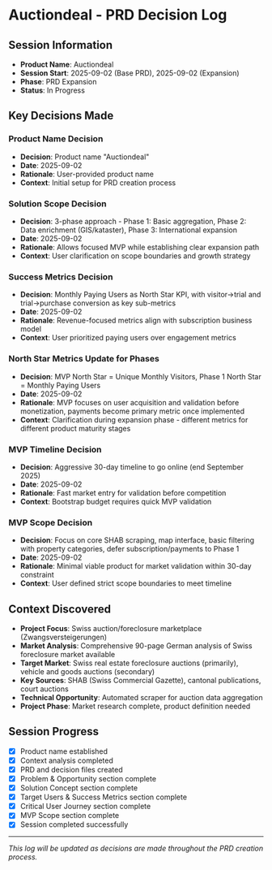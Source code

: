 # Auctiondeal - PRD Decision Log

## Session Information
- **Product Name**: Auctiondeal
- **Session Start**: 2025-09-02 (Base PRD), 2025-09-02 (Expansion)
- **Phase**: PRD Expansion
- **Status**: In Progress

## Key Decisions Made

### Product Name Decision
- **Decision**: Product name "Auctiondeal"
- **Date**: 2025-09-02
- **Rationale**: User-provided product name
- **Context**: Initial setup for PRD creation process

### Solution Scope Decision
- **Decision**: 3-phase approach - Phase 1: Basic aggregation, Phase 2: Data enrichment (GIS/kataster), Phase 3: International expansion
- **Date**: 2025-09-02
- **Rationale**: Allows focused MVP while establishing clear expansion path
- **Context**: User clarification on scope boundaries and growth strategy

### Success Metrics Decision
- **Decision**: Monthly Paying Users as North Star KPI, with visitor→trial and trial→purchase conversion as key sub-metrics
- **Date**: 2025-09-02
- **Rationale**: Revenue-focused metrics align with subscription business model
- **Context**: User prioritized paying users over engagement metrics

### North Star Metrics Update for Phases
- **Decision**: MVP North Star = Unique Monthly Visitors, Phase 1 North Star = Monthly Paying Users
- **Date**: 2025-09-02
- **Rationale**: MVP focuses on user acquisition and validation before monetization, payments become primary metric once implemented
- **Context**: Clarification during expansion phase - different metrics for different product maturity stages

### MVP Timeline Decision
- **Decision**: Aggressive 30-day timeline to go online (end September 2025)
- **Date**: 2025-09-02
- **Rationale**: Fast market entry for validation before competition
- **Context**: Bootstrap budget requires quick MVP validation

### MVP Scope Decision
- **Decision**: Focus on core SHAB scraping, map interface, basic filtering with property categories, defer subscription/payments to Phase 1
- **Date**: 2025-09-02
- **Rationale**: Minimal viable product for market validation within 30-day constraint
- **Context**: User defined strict scope boundaries to meet timeline

## Context Discovered
- **Project Focus**: Swiss auction/foreclosure marketplace (Zwangsversteigerungen)
- **Market Analysis**: Comprehensive 90-page German analysis of Swiss foreclosure market available
- **Target Market**: Swiss real estate foreclosure auctions (primarily), vehicle and goods auctions (secondary)
- **Key Sources**: SHAB (Swiss Commercial Gazette), cantonal publications, court auctions
- **Technical Opportunity**: Automated scraper for auction data aggregation
- **Project Phase**: Market research complete, product definition needed

## Session Progress
- [x] Product name established
- [x] Context analysis completed
- [x] PRD and decision files created
- [x] Problem & Opportunity section complete
- [x] Solution Concept section complete
- [x] Target Users & Success Metrics section complete
- [x] Critical User Journey section complete
- [x] MVP Scope section complete
- [x] Session completed successfully

---

*This log will be updated as decisions are made throughout the PRD creation process.*